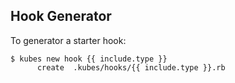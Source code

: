 ## Hook Generator

To generator a starter hook:

    $ kubes new hook {{ include.type }}
          create  .kubes/hooks/{{ include.type }}.rb
